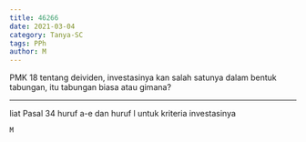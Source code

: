 ```yaml
---
title: 46266
date: 2021-03-04
category: Tanya-SC
tags: PPh
author: M
---
```


PMK 18 tentang deividen, investasinya kan salah satunya dalam bentuk tabungan, itu tabungan biasa atau gimana?

---

liat Pasal 34 huruf a-e dan huruf l untuk kriteria investasinya

`M`
